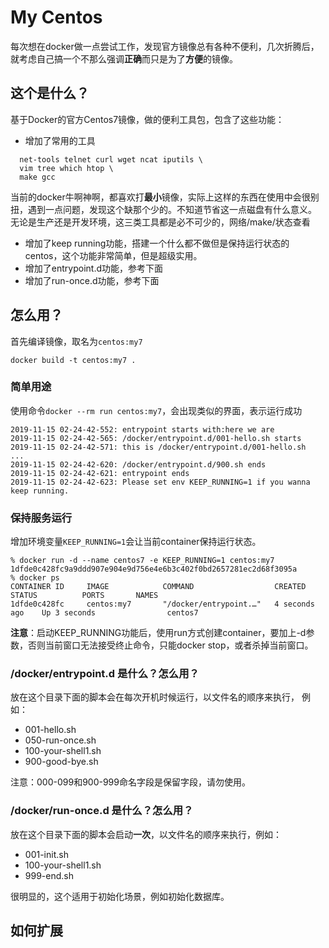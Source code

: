 # My Centos
每次想在docker做一点尝试工作，发现官方镜像总有各种不便利，几次折腾后，就考虑自己搞一个不那么强调**正确**而只是为了**方便**的镜像。

## 这个是什么？
基于Docker的官方Centos7镜像，做的便利工具包，包含了这些功能：
+ 增加了常用的工具
```
  net-tools telnet curl wget ncat iputils \
  vim tree which htop \
  make gcc
```
当前的docker牛啊神啊，都喜欢打**最小**镜像，实际上这样的东西在使用中会很别扭，遇到一点问题，发现这个缺那个少的。不知道节省这一点磁盘有什么意义。  
无论是生产还是开发环境，这三类工具都是必不可少的，网络/make/状态查看
+ 增加了keep running功能，搭建一个什么都不做但是保持运行状态的centos，这个功能非常简单，但是超级实用。
+ 增加了entrypoint.d功能，参考下面
+ 增加了run-once.d功能，参考下面

## 怎么用？
首先编译镜像，取名为`centos:my7`
```
docker build -t centos:my7 .
```

### 简单用途
使用命令`docker --rm run centos:my7`，会出现类似的界面，表示运行成功
```
2019-11-15 02-24-42-552: entrypoint starts with:here we are
2019-11-15 02-24-42-565: /docker/entrypoint.d/001-hello.sh starts
2019-11-15 02-24-42-571: this is /docker/entrypoint.d/001-hello.sh
...
2019-11-15 02-24-42-620: /docker/entrypoint.d/900.sh ends
2019-11-15 02-24-42-621: entrypoint ends
2019-11-15 02-24-42-623: Please set env KEEP_RUNNING=1 if you wanna keep running.
```

### 保持服务运行
增加环境变量`KEEP_RUNNING=1`会让当前container保持运行状态。
```
% docker run -d --name centos7 -e KEEP_RUNNING=1 centos:my7
1dfde0c428fc9a9ddd907e904e9d756e4e6b3c402f0bd2657281ec2d68f3095a
% docker ps
CONTAINER ID     IMAGE            COMMAND                  CREATED          STATUS          PORTS       NAMES
1dfde0c428fc     centos:my7       "/docker/entrypoint.…"   4 seconds ago    Up 3 seconds                centos7
```
**注意**：启动KEEP_RUNNING功能后，使用run方式创建container，要加上-d参数，否则当前窗口无法接受终止命令，只能docker stop，或者杀掉当前窗口。

### /docker/entrypoint.d 是什么？怎么用？
放在这个目录下面的脚本会在每次开机时候运行，以文件名的顺序来执行，
例如：
+ 001-hello.sh
+ 050-run-once.sh
+ 100-your-shell1.sh
+ 900-good-bye.sh

注意：000-099和900-999命名字段是保留字段，请勿使用。

### /docker/run-once.d 是什么？怎么用？
放在这个目录下面的脚本会启动**一次**，以文件名的顺序来执行，例如：

+ 001-init.sh
+ 100-your-shell1.sh
+ 999-end.sh

很明显的，这个适用于初始化场景，例如初始化数据库。

## 如何扩展
